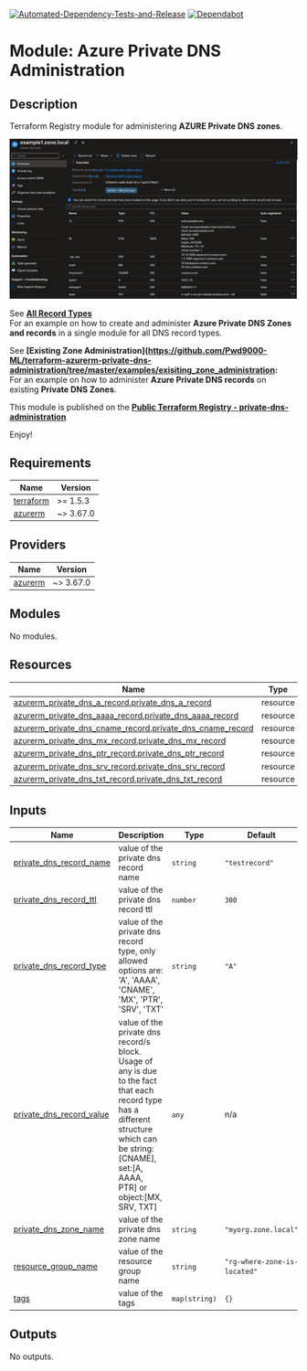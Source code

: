 [![Automated-Dependency-Tests-and-Release](https://github.com/Pwd9000-ML/terraform-azurerm-private-dns-administration/actions/workflows/dependency-tests.yml/badge.svg)](https://github.com/Pwd9000-ML/terraform-azurerm-private-dns-administration/actions/workflows/dependency-tests.yml) [![Dependabot](https://badgen.net/badge/Dependabot/enabled/green?icon=dependabot)](https://dependabot.com/)

# Module: Azure Private DNS Administration

## Description

Terraform Registry module for administering **AZURE Private DNS zones**.  

![image.png](https://raw.githubusercontent.com/Pwd9000-ML/terraform-azurerm-private-dns-administration/master/assets/example1.png)

See **[All Record Types](https://github.com/Pwd9000-ML/terraform-azurerm-private-dns-administration/tree/master/examples/all_record_types)**  
For an example on how to create and administer **Azure Private DNS Zones and records** in a single module for all DNS record types.  

See **[Existing Zone Administration](https://github.com/Pwd9000-ML/terraform-azurerm-private-dns-administration/tree/master/examples/exisiting_zone_administration:**  
For an example on how to administer **Azure Private DNS records** on existing **Private DNS Zones**.  

This module is published on the **[Public Terraform Registry - private-dns-administration](https://registry.terraform.io/modules/Pwd9000-ML/private-dns-administration/azurerm/latest)**  

Enjoy!

<!-- BEGIN_TF_DOCS -->
## Requirements

| Name | Version |
|------|---------|
| <a name="requirement_terraform"></a> [terraform](#requirement\_terraform) | >= 1.5.3 |
| <a name="requirement_azurerm"></a> [azurerm](#requirement\_azurerm) | ~> 3.67.0 |

## Providers

| Name | Version |
|------|---------|
| <a name="provider_azurerm"></a> [azurerm](#provider\_azurerm) | ~> 3.67.0 |

## Modules

No modules.

## Resources

| Name | Type |
|------|------|
| [azurerm_private_dns_a_record.private_dns_a_record](https://registry.terraform.io/providers/hashicorp/azurerm/latest/docs/resources/private_dns_a_record) | resource |
| [azurerm_private_dns_aaaa_record.private_dns_aaaa_record](https://registry.terraform.io/providers/hashicorp/azurerm/latest/docs/resources/private_dns_aaaa_record) | resource |
| [azurerm_private_dns_cname_record.private_dns_cname_record](https://registry.terraform.io/providers/hashicorp/azurerm/latest/docs/resources/private_dns_cname_record) | resource |
| [azurerm_private_dns_mx_record.private_dns_mx_record](https://registry.terraform.io/providers/hashicorp/azurerm/latest/docs/resources/private_dns_mx_record) | resource |
| [azurerm_private_dns_ptr_record.private_dns_ptr_record](https://registry.terraform.io/providers/hashicorp/azurerm/latest/docs/resources/private_dns_ptr_record) | resource |
| [azurerm_private_dns_srv_record.private_dns_srv_record](https://registry.terraform.io/providers/hashicorp/azurerm/latest/docs/resources/private_dns_srv_record) | resource |
| [azurerm_private_dns_txt_record.private_dns_txt_record](https://registry.terraform.io/providers/hashicorp/azurerm/latest/docs/resources/private_dns_txt_record) | resource |

## Inputs

| Name | Description | Type | Default | Required |
|------|-------------|------|---------|:--------:|
| <a name="input_private_dns_record_name"></a> [private\_dns\_record\_name](#input\_private\_dns\_record\_name) | value of the private dns record name | `string` | `"testrecord"` | no |
| <a name="input_private_dns_record_ttl"></a> [private\_dns\_record\_ttl](#input\_private\_dns\_record\_ttl) | value of the private dns record ttl | `number` | `300` | no |
| <a name="input_private_dns_record_type"></a> [private\_dns\_record\_type](#input\_private\_dns\_record\_type) | value of the private dns record type, only allowed options are: 'A', 'AAAA', 'CNAME', 'MX', 'PTR', 'SRV', 'TXT' | `string` | `"A"` | no |
| <a name="input_private_dns_record_value"></a> [private\_dns\_record\_value](#input\_private\_dns\_record\_value) | value of the private dns record/s block. Usage of any is due to the fact that each record type has a different structure which can be string:[CNAME], set:[A, AAAA, PTR] or object:[MX, SRV, TXT] | `any` | n/a | yes |
| <a name="input_private_dns_zone_name"></a> [private\_dns\_zone\_name](#input\_private\_dns\_zone\_name) | value of the private dns zone name | `string` | `"myorg.zone.local"` | no |
| <a name="input_resource_group_name"></a> [resource\_group\_name](#input\_resource\_group\_name) | value of the resource group name | `string` | `"rg-where-zone-is-located"` | no |
| <a name="input_tags"></a> [tags](#input\_tags) | value of the tags | `map(string)` | `{}` | no |

## Outputs

No outputs.
<!-- END_TF_DOCS -->